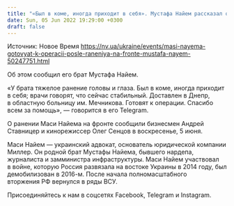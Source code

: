 ```yaml
---
title: "«Был в коме, иногда приходит в себя». Мустафа Найем рассказал о состоянии брата, которого тяжело ранили на фронте"
date: Sun, 05 Jun 2022 19:29:00 +0300
draft: false
---
```

Источник: Новое Время https://nv.ua/ukraine/events/masi-nayema-gotovyat-k-operacii-posle-raneniya-na-fronte-mustafa-nayem-50247751.html


Об этом сообщил его брат Мустафа Найем.

«У брата тяжелое ранение головы и глаза. Был в коме, иногда приходит в себя; врачи говорят, что сейчас стабильный. Доставлен в Днепр, в областную больницу им. Мечникова. Готовят к операции. Спасибо всем за помощь», — говорится в его Telegram.

О ранении Маси Найема на фронте сообщили бизнесмен Андрей Ставницер и кинорежиссер Олег Сенцов в воскресенье, 5 июня.

Маси Найем — украинский адвокат, основатель юридической компании Миллер. Он родной брат Мустафы Найема, бывшего нардепа, журналиста и замминистра инфраструктуры. Маси Найем участвовал в войне, которую Россия развязала на востоке Украины в 2014 году, был демобилизован в 2016-м. После начала полномасштабного вторжения РФ вернулся в ряды ВСУ.

Присоединяйтесь к нам в соцсетях Facebook, Telegram и Instagram.
